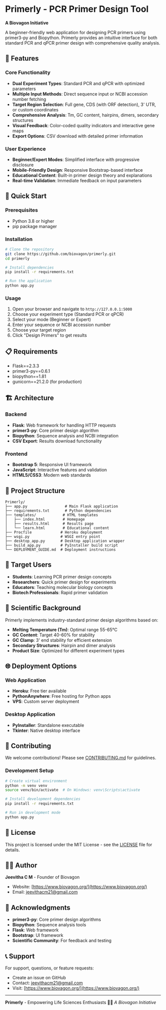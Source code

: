 # Primerly - PCR Primer Design Tool

**A Biovagon Initiative**

A beginner-friendly web application for designing PCR primers using primer3-py and Biopython. Primerly provides an intuitive interface for both standard PCR and qPCR primer design with comprehensive quality analysis.

## 🌟 Features

### Core Functionality
- **Dual Experiment Types**: Standard PCR and qPCR with optimized parameters
- **Multiple Input Methods**: Direct sequence input or NCBI accession number fetching
- **Target Region Selection**: Full gene, CDS (with ORF detection), 3' UTR, or custom coordinates
- **Comprehensive Analysis**: Tm, GC content, hairpins, dimers, secondary structures
- **Visual Feedback**: Color-coded quality indicators and interactive gene maps
- **Export Options**: CSV download with detailed primer information

### User Experience
- **Beginner/Expert Modes**: Simplified interface with progressive disclosure
- **Mobile-Friendly Design**: Responsive Bootstrap-based interface
- **Educational Content**: Built-in primer design theory and explanations
- **Real-time Validation**: Immediate feedback on input parameters

## 🚀 Quick Start

### Prerequisites
- Python 3.8 or higher
- pip package manager

### Installation
```bash
# Clone the repository
git clone https://github.com/biovagon/primerly.git
cd primerly

# Install dependencies
pip install -r requirements.txt

# Run the application
python app.py
```

### Usage
1. Open your browser and navigate to `http://127.0.0.1:5000`
2. Choose your experiment type (Standard PCR or qPCR)
3. Select your mode (Beginner or Expert)
4. Enter your sequence or NCBI accession number
5. Choose your target region
6. Click "Design Primers" to get results

## 📋 Requirements

- Flask==2.3.3
- primer3-py==0.6.1
- biopython==1.81
- gunicorn==21.2.0 (for production)

## 🏗️ Architecture

### Backend
- **Flask**: Web framework for handling HTTP requests
- **primer3-py**: Core primer design algorithm
- **Biopython**: Sequence analysis and NCBI integration
- **CSV Export**: Results download functionality

### Frontend
- **Bootstrap 5**: Responsive UI framework
- **JavaScript**: Interactive features and validation
- **HTML5/CSS3**: Modern web standards

## 📁 Project Structure

```
Primerly/
├── app.py                 # Main Flask application
├── requirements.txt       # Python dependencies
├── templates/            # HTML templates
│   ├── index.html        # Homepage
│   ├── results.html      # Results page
│   └── learn.html        # Educational content
├── Procfile             # Heroku deployment
├── wsgi.py              # WSGI entry point
├── desktop_app.py       # Desktop application wrapper
├── build_app.py         # PyInstaller build script
└── DEPLOYMENT_GUIDE.md  # Deployment instructions
```

## 🎯 Target Users

- **Students**: Learning PCR primer design concepts
- **Researchers**: Quick primer design for experiments
- **Educators**: Teaching molecular biology concepts
- **Biotech Professionals**: Rapid primer validation

## 🔬 Scientific Background

Primerly implements industry-standard primer design algorithms based on:
- **Melting Temperature (Tm)**: Optimal range 55-65°C
- **GC Content**: Target 40-60% for stability
- **GC Clamp**: 3' end stability for efficient extension
- **Secondary Structures**: Hairpin and dimer analysis
- **Product Size**: Optimized for different experiment types

## 🌐 Deployment Options

### Web Application
- **Heroku**: Free tier available
- **PythonAnywhere**: Free hosting for Python apps
- **VPS**: Custom server deployment

### Desktop Application
- **PyInstaller**: Standalone executable
- **Tkinter**: Native desktop interface

## 🤝 Contributing

We welcome contributions! Please see [CONTRIBUTING.md](CONTRIBUTING.md) for guidelines.

### Development Setup
```bash
# Create virtual environment
python -m venv venv
source venv/bin/activate  # On Windows: venv\Scripts\activate

# Install development dependencies
pip install -r requirements.txt

# Run in development mode
python app.py
```

## 📄 License

This project is licensed under the MIT License - see the [LICENSE](LICENSE) file for details.

## 👨‍💻 Author

**Jeevitha C M** - Founder of Biovagon
- Website: [https://www.biovagon.org/](https://www.biovagon.org/)
- Email: jeevithacm21@gmail.com

## 🙏 Acknowledgments

- **primer3-py**: Core primer design algorithms
- **Biopython**: Sequence analysis tools
- **Flask**: Web framework
- **Bootstrap**: UI framework
- **Scientific Community**: For feedback and testing

## 📞 Support

For support, questions, or feature requests:
- Create an issue on GitHub
- Contact: jeevithacm21@gmail.com
- Visit: [https://www.biovagon.org/](https://www.biovagon.org/)

---

**Primerly** - Empowering Life Sciences Enthusiasts 🌱💡
*A Biovagon Initiative* 